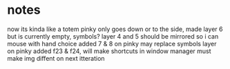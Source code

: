 # notes

now its kinda like a totem
pinky only goes down or to the side, made layer 6 but is currently empty, symbols?
layer 4 and 5 should be mirrored so i can mouse with hand choice
added 7 & 8 on pinky may replace symbols layer
on pinky added f23 & f24, will make shortcuts in window manager
must make img diffent on next itteration
